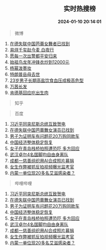 <div align="center"><h2>实时热搜榜</h2><h4>2024-01-10 20:14:01</h4></div>

> 微博  

1. [在德失联中国芭蕾女舞者已找到](https://s.weibo.com/weibo?q=%23%E5%9C%A8%E5%BE%B7%E5%A4%B1%E8%81%94%E4%B8%AD%E5%9B%BD%E8%8A%AD%E8%95%BE%E5%A5%B3%E8%88%9E%E8%80%85%E5%B7%B2%E6%89%BE%E5%88%B0%23&t=31&band_rank=1&Refer=top)<br />
2. [易烊千玺赵今麦 白夜行](https://s.weibo.com/weibo?q=%E6%98%93%E7%83%8A%E5%8D%83%E7%8E%BA%E8%B5%B5%E4%BB%8A%E9%BA%A6%20%E7%99%BD%E5%A4%9C%E8%A1%8C&t=31&band_rank=2&Refer=top)<br />
3. [愿每一次出警都平安归来](https://s.weibo.com/weibo?q=%23%E6%84%BF%E6%AF%8F%E4%B8%80%E6%AC%A1%E5%87%BA%E8%AD%A6%E9%83%BD%E5%B9%B3%E5%AE%89%E5%BD%92%E6%9D%A5%23&t=31&band_rank=3&Refer=top)<br />
4. [始祖鸟龙年冲锋衣炒到12000元](https://s.weibo.com/weibo?q=%23%E5%A7%8B%E7%A5%96%E9%B8%9F%E9%BE%99%E5%B9%B4%E5%86%B2%E9%94%8B%E8%A1%A3%E7%82%92%E5%88%B012000%E5%85%83%23&t=31&band_rank=4&Refer=top)<br />
5. [杨幂泼墨妆](https://s.weibo.com/weibo?q=%23%E6%9D%A8%E5%B9%82%E6%B3%BC%E5%A2%A8%E5%A6%86%23&t=31&band_rank=5&Refer=top)<br />
6. [特朗普岳母去世](https://s.weibo.com/weibo?q=%23%E7%89%B9%E6%9C%97%E6%99%AE%E5%B2%B3%E6%AF%8D%E5%8E%BB%E4%B8%96%23&t=31&band_rank=6&Refer=top)<br />
7. [23岁男子长期高盐饮食血压成极高危型](https://s.weibo.com/weibo?q=%2323%E5%B2%81%E7%94%B7%E5%AD%90%E9%95%BF%E6%9C%9F%E9%AB%98%E7%9B%90%E9%A5%AE%E9%A3%9F%E8%A1%80%E5%8E%8B%E6%88%90%E6%9E%81%E9%AB%98%E5%8D%B1%E5%9E%8B%23&t=31&band_rank=7&Refer=top)<br />
8. [万茜长发](https://s.weibo.com/weibo?q=%E4%B8%87%E8%8C%9C%E9%95%BF%E5%8F%91&t=31&band_rank=8&Refer=top)<br />
9. [肯德基回应吃出生肉](https://s.weibo.com/weibo?q=%23%E8%82%AF%E5%BE%B7%E5%9F%BA%E5%9B%9E%E5%BA%94%E5%90%83%E5%87%BA%E7%94%9F%E8%82%89%23&t=31&band_rank=9&Refer=top)<br />

> 知乎  


> 百度  

1. [习近平同突尼斯总统互致贺电](https://www.baidu.com/s?wd=%E4%B9%A0%E8%BF%91%E5%B9%B3%E5%90%8C%E7%AA%81%E5%B0%BC%E6%96%AF%E6%80%BB%E7%BB%9F%E4%BA%92%E8%87%B4%E8%B4%BA%E7%94%B5&sa=fyb_news&rsv_dl=fyb_news)<br />
2. [在德失联中国芭蕾舞女演员已找到](https://www.baidu.com/s?wd=%E5%9C%A8%E5%BE%B7%E5%A4%B1%E8%81%94%E4%B8%AD%E5%9B%BD%E8%8A%AD%E8%95%BE%E8%88%9E%E5%A5%B3%E6%BC%94%E5%91%98%E5%B7%B2%E6%89%BE%E5%88%B0&sa=fyb_news&rsv_dl=fyb_news)<br />
3. [男子为证明车有问题花20万购同款车](https://www.baidu.com/s?wd=%E7%94%B7%E5%AD%90%E4%B8%BA%E8%AF%81%E6%98%8E%E8%BD%A6%E6%9C%89%E9%97%AE%E9%A2%98%E8%8A%B120%E4%B8%87%E8%B4%AD%E5%90%8C%E6%AC%BE%E8%BD%A6&sa=fyb_news&rsv_dl=fyb_news)<br />
4. [中国经济整体稳定恢复](https://www.baidu.com/s?wd=%E4%B8%AD%E5%9B%BD%E7%BB%8F%E6%B5%8E%E6%95%B4%E4%BD%93%E7%A8%B3%E5%AE%9A%E6%81%A2%E5%A4%8D&sa=fyb_news&rsv_dl=fyb_news)<br />
5. [女子在青岛栈桥拍照遭恐吓 多方回应](https://www.baidu.com/s?wd=%E5%A5%B3%E5%AD%90%E5%9C%A8%E9%9D%92%E5%B2%9B%E6%A0%88%E6%A1%A5%E6%8B%8D%E7%85%A7%E9%81%AD%E6%81%90%E5%90%93+%E5%A4%9A%E6%96%B9%E5%9B%9E%E5%BA%94&sa=fyb_news&rsv_dl=fyb_news)<br />
6. [武汉卓尔4名国脚均自由身离队](https://www.baidu.com/s?wd=%E6%AD%A6%E6%B1%89%E5%8D%93%E5%B0%944%E5%90%8D%E5%9B%BD%E8%84%9A%E5%9D%87%E8%87%AA%E7%94%B1%E8%BA%AB%E7%A6%BB%E9%98%9F&sa=fyb_news&rsv_dl=fyb_news)<br />
7. [成都一慈善组织用AI合成照片募捐](https://www.baidu.com/s?wd=%E6%88%90%E9%83%BD%E4%B8%80%E6%85%88%E5%96%84%E7%BB%84%E7%BB%87%E7%94%A8AI%E5%90%88%E6%88%90%E7%85%A7%E7%89%87%E5%8B%9F%E6%8D%90&sa=fyb_news&rsv_dl=fyb_news)<br />
8. [女生作弊被抓反拍视频曝光监考官](https://www.baidu.com/s?wd=%E5%A5%B3%E7%94%9F%E4%BD%9C%E5%BC%8A%E8%A2%AB%E6%8A%93%E5%8F%8D%E6%8B%8D%E8%A7%86%E9%A2%91%E6%9B%9D%E5%85%89%E7%9B%91%E8%80%83%E5%AE%98&sa=fyb_news&rsv_dl=fyb_news)<br />
9. [内蒙一单位现20多名艾滋感染者？](https://www.baidu.com/s?wd=%E5%86%85%E8%92%99%E4%B8%80%E5%8D%95%E4%BD%8D%E7%8E%B020%E5%A4%9A%E5%90%8D%E8%89%BE%E6%BB%8B%E6%84%9F%E6%9F%93%E8%80%85%EF%BC%9F&sa=fyb_news&rsv_dl=fyb_news)<br />

> 哔哩哔哩  

1. [习近平同突尼斯总统互致贺电](https://www.baidu.com/s?wd=%E4%B9%A0%E8%BF%91%E5%B9%B3%E5%90%8C%E7%AA%81%E5%B0%BC%E6%96%AF%E6%80%BB%E7%BB%9F%E4%BA%92%E8%87%B4%E8%B4%BA%E7%94%B5&sa=fyb_news&rsv_dl=fyb_news)<br />
2. [在德失联中国芭蕾舞女演员已找到](https://www.baidu.com/s?wd=%E5%9C%A8%E5%BE%B7%E5%A4%B1%E8%81%94%E4%B8%AD%E5%9B%BD%E8%8A%AD%E8%95%BE%E8%88%9E%E5%A5%B3%E6%BC%94%E5%91%98%E5%B7%B2%E6%89%BE%E5%88%B0&sa=fyb_news&rsv_dl=fyb_news)<br />
3. [男子为证明车有问题花20万购同款车](https://www.baidu.com/s?wd=%E7%94%B7%E5%AD%90%E4%B8%BA%E8%AF%81%E6%98%8E%E8%BD%A6%E6%9C%89%E9%97%AE%E9%A2%98%E8%8A%B120%E4%B8%87%E8%B4%AD%E5%90%8C%E6%AC%BE%E8%BD%A6&sa=fyb_news&rsv_dl=fyb_news)<br />
4. [中国经济整体稳定恢复](https://www.baidu.com/s?wd=%E4%B8%AD%E5%9B%BD%E7%BB%8F%E6%B5%8E%E6%95%B4%E4%BD%93%E7%A8%B3%E5%AE%9A%E6%81%A2%E5%A4%8D&sa=fyb_news&rsv_dl=fyb_news)<br />
5. [女子在青岛栈桥拍照遭恐吓 多方回应](https://www.baidu.com/s?wd=%E5%A5%B3%E5%AD%90%E5%9C%A8%E9%9D%92%E5%B2%9B%E6%A0%88%E6%A1%A5%E6%8B%8D%E7%85%A7%E9%81%AD%E6%81%90%E5%90%93+%E5%A4%9A%E6%96%B9%E5%9B%9E%E5%BA%94&sa=fyb_news&rsv_dl=fyb_news)<br />
6. [武汉卓尔4名国脚均自由身离队](https://www.baidu.com/s?wd=%E6%AD%A6%E6%B1%89%E5%8D%93%E5%B0%944%E5%90%8D%E5%9B%BD%E8%84%9A%E5%9D%87%E8%87%AA%E7%94%B1%E8%BA%AB%E7%A6%BB%E9%98%9F&sa=fyb_news&rsv_dl=fyb_news)<br />
7. [成都一慈善组织用AI合成照片募捐](https://www.baidu.com/s?wd=%E6%88%90%E9%83%BD%E4%B8%80%E6%85%88%E5%96%84%E7%BB%84%E7%BB%87%E7%94%A8AI%E5%90%88%E6%88%90%E7%85%A7%E7%89%87%E5%8B%9F%E6%8D%90&sa=fyb_news&rsv_dl=fyb_news)<br />
8. [女生作弊被抓反拍视频曝光监考官](https://www.baidu.com/s?wd=%E5%A5%B3%E7%94%9F%E4%BD%9C%E5%BC%8A%E8%A2%AB%E6%8A%93%E5%8F%8D%E6%8B%8D%E8%A7%86%E9%A2%91%E6%9B%9D%E5%85%89%E7%9B%91%E8%80%83%E5%AE%98&sa=fyb_news&rsv_dl=fyb_news)<br />
9. [内蒙一单位现20多名艾滋感染者？](https://www.baidu.com/s?wd=%E5%86%85%E8%92%99%E4%B8%80%E5%8D%95%E4%BD%8D%E7%8E%B020%E5%A4%9A%E5%90%8D%E8%89%BE%E6%BB%8B%E6%84%9F%E6%9F%93%E8%80%85%EF%BC%9F&sa=fyb_news&rsv_dl=fyb_news)<br />
